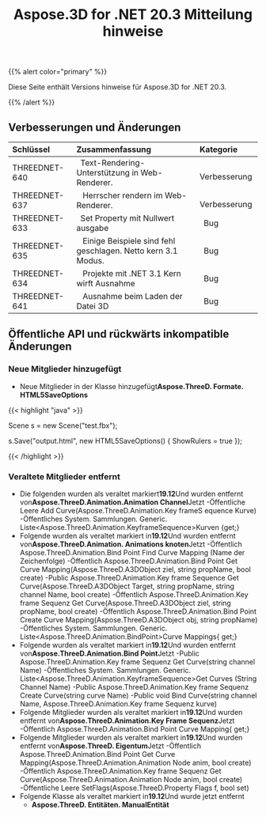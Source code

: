 ﻿---
title: Aspose.3D for .NET 20.3 Mitteilung hinweise
type: docs
weight: 50
url: /de/net/aspose-3d-for-net-20-3-release-notes/
---
{{% alert color="primary" %}} 

Diese Seite enthält Versions hinweise für Aspose.3D for .NET 20.3.

{{% /alert %}} 
## **Verbesserungen und Änderungen**

|**Schlüssel**|**Zusammenfassung**|**Kategorie**|
|:- |:- |:- |
|THREEDNET-640 |` `Text-Rendering-Unterstützung in Web-Renderer.|` ` Verbesserung|
|THREEDNET-637 |` ` Herrscher rendern im Web-Renderer.|` ` Verbesserung|
|THREEDNET-633 |` `Set Property mit Nullwert ausgabe|` `Bug|
|THREEDNET-635 |` ` Einige Beispiele sind fehl geschlagen. Netto kern 3.1 Modus.|` `Bug|
|THREEDNET-634 |` ` Projekte mit .NET 3.1 Kern wirft Ausnahme|` `Bug|
|THREEDNET-641 |` ` Ausnahme beim Laden der Datei 3D|` `Bug|
## **Öffentliche API und rückwärts inkompatible Änderungen**
### **Neue Mitglieder hinzugefügt**
- Neue Mitglieder in der Klasse hinzugefügt**Aspose.ThreeD. Formate. HTML5SaveOptions**



{{< highlight "java" >}}

 Scene s = new Scene("test.fbx");

s.Save("output.html", new HTML5SaveOptions() { ShowRulers = true });

{{< /highlight >}}
### **Veraltete Mitglieder entfernt**
- Die folgenden wurden als veraltet markiert**19.12**Und wurden entfernt von**Aspose.ThreeD.Animation.Animation Channel**Jetzt
-Öffentliche Leere Add Curve(Aspose.ThreeD.Animation.Key frameS equence Kurve)
-Öffentliches System. Sammlungen. Generic. Liste<Aspose.ThreeD.Animation.KeyframeSequence>Kurven {get;}
- Folgende wurden als veraltet markiert in**19.12**Und wurden entfernt von**Aspose.ThreeD.Animation. Animations knoten**Jetzt
-Öffentlich Aspose.ThreeD.Animation.Bind Point Find Curve Mapping (Name der Zeichenfolge)
-Öffentlich Aspose.ThreeD.Animation.Bind Point Get Curve Mapping(Aspose.ThreeD.A3DObject ziel, string propName, bool create)
-Public Aspose.ThreeD.Animation.Key frame Sequence Get Curve(Aspose.ThreeD.A3DObject Target, string propName, string channel Name, bool create)
-Öffentlich Aspose.ThreeD.Animation.Key frame Sequenz Get Curve(Aspose.ThreeD.A3DObject ziel, string propName, bool create)
-Öffentlich Aspose.ThreeD.Animation.Bind Point Create Curve Mapping(Aspose.ThreeD.A3DObject obj, string propName)
-Öffentliches System. Sammlungen. Generic. Liste<Aspose.ThreeD.Animation.BindPoint>Curve Mappings{ get;}
- Folgende wurden als veraltet markiert in**19.12**Und wurden entfernt von**Aspose.ThreeD.Animation.Bind Point**Jetzt
-Public Aspose.ThreeD.Animation.Key frame Sequenz Get Curve(string channel Name)
-Öffentliches System. Sammlungen. Generic. Liste<Aspose.ThreeD.Animation.KeyframeSequence>Get Curves (String Channel Name)
-Public Aspose.ThreeD.Animation.Key frame Sequenz Create Curve(string curve Name)
-Public void Bind Curve(string channel Name, Aspose.ThreeD.Animation.Key frame Sequenz kurve)
- Folgende Mitglieder wurden als veraltet markiert in**19.12**Und wurden entfernt von**Aspose.ThreeD.Animation.Key Frame Sequenz**Jetzt
-Öffentlich Aspose.ThreeD.Animation.Bind Point Curve Mapping{ get;}
- Folgende Mitglieder wurden als veraltet markiert in**19.12**Und wurden entfernt von**Aspose.ThreeD. Eigentum**Jetzt
-Öffentlich Aspose.ThreeD.Animation.Bind Point Get Curve Mapping(Aspose.ThreeD.Animation.Animation Node anim, bool create)
-Öffentlich Aspose.ThreeD.Animation.Key frame Sequenz Get Curve(Aspose.ThreeD.Animation.Animation Node anim, bool create)
-Öffentliche Leere SetFlags(Aspose.ThreeD.Property Flags f, bool set)
- Folgende Klasse als veraltet markiert in**19.12**Und wurde jetzt entfernt
  - **Aspose.ThreeD. Entitäten. ManualEntität**

